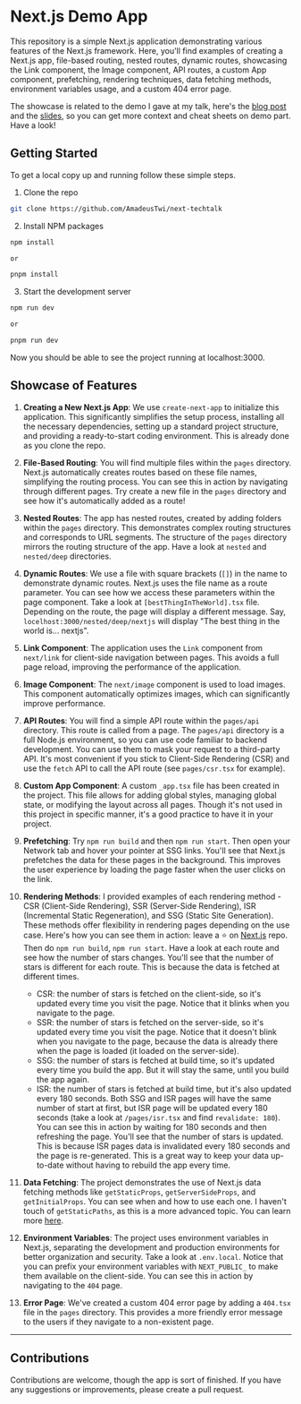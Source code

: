 # Next.js Demo App

This repository is a simple Next.js application demonstrating various features of the Next.js framework. Here, you'll find examples of creating a Next.js app, file-based routing, nested routes, dynamic routes, showcasing the Link component, the Image component, API routes, a custom App component, prefetching, rendering techniques, data fetching methods, environment variables usage, and a custom 404 error page.

The showcase is related to the demo I gave at my talk, here's the [blog post](https://amadeustwi.dev/cra-dead-whats-next) and the [slides](https://drive.google.com/file/d/1r0-oQdg2Mz2MG-0f8FqZmpyxyFjchols/view), so you can get more context and cheat sheets on demo part. Have a look!

## Getting Started

To get a local copy up and running follow these simple steps.

1. Clone the repo

```sh
git clone https://github.com/AmadeusTwi/next-techtalk
```

2. Install NPM packages

```sh
npm install

or

pnpm install
```

3. Start the development server

```sh
npm run dev

or

pnpm run dev
```

Now you should be able to see the project running at localhost:3000.

## Showcase of Features

1. **Creating a New Next.js App**:
   We use `create-next-app` to initialize this application. This significantly simplifies the setup process, installing all the necessary dependencies, setting up a standard project structure, and providing a ready-to-start coding environment. This is already done as you clone the repo.

2. **File-Based Routing**:
   You will find multiple files within the `pages` directory. Next.js automatically creates routes based on these file names, simplifying the routing process. You can see this in action by navigating through different pages. Try create a new file in the `pages` directory and see how it's automatically added as a route!

3. **Nested Routes**:
   The app has nested routes, created by adding folders within the `pages` directory. This demonstrates complex routing structures and corresponds to URL segments. The structure of the `pages` directory mirrors the routing structure of the app. Have a look at `nested` and `nested/deep` directories.

4. **Dynamic Routes**:
   We use a file with square brackets (`[]`) in the name to demonstrate dynamic routes. Next.js uses the file name as a route parameter. You can see how we access these parameters within the page component. Take a look at `[bestThingInTheWorld].tsx` file. Depending on the route, the page will display a different message. Say, `locelhost:3000/nested/deep/nextjs` will display "The best thing in the world is... nextjs".

5. **Link Component**:
   The application uses the `Link` component from `next/link` for client-side navigation between pages. This avoids a full page reload, improving the performance of the application.

6. **Image Component**:
   The `next/image` component is used to load images. This component automatically optimizes images, which can significantly improve performance.

7. **API Routes**:
   You will find a simple API route within the `pages/api` directory. This route is called from a page. The `pages/api` directory is a full Node.js environment, so you can use code familiar to backend development. You can use them to mask your request to a third-party API. It's most convenient if you stick to Client-Side Rendering (CSR) and use the `fetch` API to call the API route (see `pages/csr.tsx` for example).

8. **Custom App Component**:
   A custom `_app.tsx` file has been created in the project. This file allows for adding global styles, managing global state, or modifying the layout across all pages. Though it's not used in this project in specific manner, it's a good practice to have it in your project.

9. **Prefetching**:
   Try `npm run build` and then `npm run start`. Then open your Network tab and hover your pointer at SSG links. You'll see that Next.js prefetches the data for these pages in the background. This improves the user experience by loading the page faster when the user clicks on the link.

10. **Rendering Methods**:
    I provided examples of each rendering method - CSR (Client-Side Rendering), SSR (Server-Side Rendering), ISR (Incremental Static Regeneration), and SSG (Static Site Generation). These methods offer flexibility in rendering pages depending on the use case. Here's how you can see them in action: leave a ⭐️ on [Next.js](https://github.com/vercel/next.js/) repo. Then do `npm run build`, `npm run start`. Have a look at each route and see how the number of stars changes. You'll see that the number of stars is different for each route. This is because the data is fetched at different times.

    - CSR: the number of stars is fetched on the client-side, so it's updated every time you visit the page. Notice that it blinks when you navigate to the page.
    - SSR: the number of stars is fetched on the server-side, so it's updated every time you visit the page. Notice that it doesn't blink when you navigate to the page, because the data is already there when the page is loaded (it loaded on the server-side).
    - SSG: the number of stars is fetched at build time, so it's updated every time you build the app. But it will stay the same, until you build the app again.
    - ISR: the number of stars is fetched at build time, but it's also updated every 180 seconds. Both SSG and ISR pages will have the same number of start at first, but ISR page will be updated every 180 seconds (take a look at `/pages/isr.tsx` and find `revalidate: 180`). You can see this in action by waiting for 180 seconds and then refreshing the page. You'll see that the number of stars is updated. This is because ISR pages data is invalidated every 180 seconds and the page is re-generated. This is a great way to keep your data up-to-date without having to rebuild the app every time.

11. **Data Fetching**:
    The project demonstrates the use of Next.js data fetching methods like `getStaticProps`, `getServerSideProps`, and `getInitialProps`. You can see when and how to use each one. I haven't touch of `getStaticPaths`, as this is a more advanced topic. You can learn more [here](https://nextjs.org/docs/pages/building-your-application/data-fetching/get-static-paths).

12. **Environment Variables**:
    The project uses environment variables in Next.js, separating the development and production environments for better organization and security. Take a look at `.env.local`. Notice that you can prefix your environment variables with `NEXT_PUBLIC_` to make them available on the client-side. You can see this in action by navigating to the `404` page.

13. **Error Page**:
    We've created a custom 404 error page by adding a `404.tsx` file in the `pages` directory. This provides a more friendly error message to the users if they navigate to a non-existent page.

---

## Contributions

Contributions are welcome, though the app is sort of finished. If you have any suggestions or improvements, please create a pull request.
